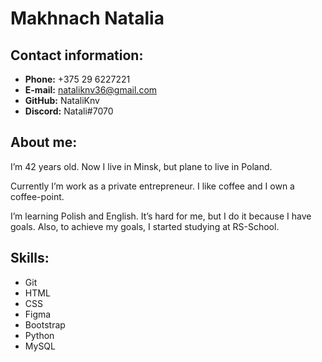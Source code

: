 # Makhnach Natalia

## Contact information:
* __Phone:__ +375 29 6227221
* __E-mail:__ nataliknv36@gmail.com
* __GitHub:__ NataliKnv
* __Discord:__ Natali#7070

## About me:
I’m 42 years old. Now I live in Minsk, but plane to live in Poland. 

Currently I’m work as a private entrepreneur. I like coffee and I own a coffee-point. 

I’m learning Polish and English. It’s hard for me, but I do it because I have goals. Also, to achieve my goals, I started studying at RS-School. 


## Skills:
* Git
* HTML
* CSS 
* Figma
* Bootstrap
* Python
* MySQL


